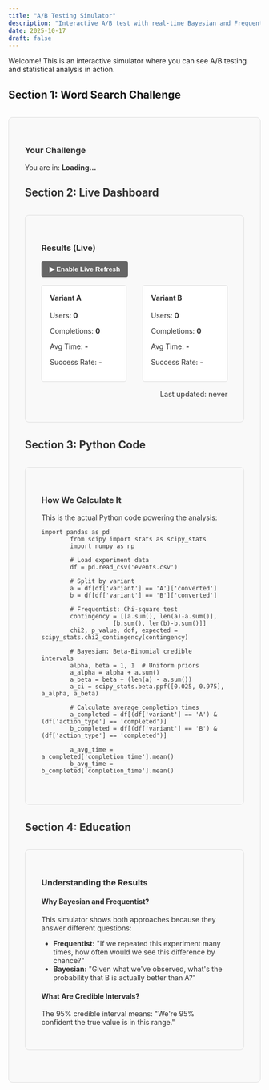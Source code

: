 ```yaml
---
title: "A/B Testing Simulator"
description: "Interactive A/B test with real-time Bayesian and Frequentist statistics"
date: 2025-10-17
draft: false
---
```


Welcome! This is an interactive simulator where you can see A/B testing and statistical analysis in action.

## Section 1: Word Search Challenge

<div id="puzzle-section" class="simulator-section">
  <h3>Your Challenge</h3>
  <p>You are in: <strong id="user-variant">Loading...</strong></p>
  <p id="difficulty-display"></p>
  
  <div id="puzzle-container" style="display: none;">
    <div id="letter-grid" class="letter-grid"></div>
    <div style="margin: 1.5rem 0;">
      <p><strong>Words to find: <span id="target-word-count">0</span></strong></p>
      <p id="timer" style="font-size: 2rem; font-weight: bold; color: #0066cc; font-family: monospace;">00:00:00</p>
      <button id="start-button" class="puzzle-button">▶ Start Challenge</button>
      <button id="reset-button" class="puzzle-button" style="display: none;">↻ Reset</button>
    </div>
    <div style="margin: 1rem 0;">
      <input type="text" id="word-input" placeholder="Type a 4-letter word and press Enter" style="display: none; padding: 8px; width: 100%; font-size: 1rem; border: 1px solid #ddd; border-radius: 4px;">
      <div id="guessed-words" style="margin-top: 1rem; min-height: 2rem;">
        <p style="font-size: 0.9rem; color: #666;">Found words: <span id="found-words-list" style="font-weight: bold;"></span></p>
      </div>
      <div id="completion-message" style="display: none; margin-top: 1.5rem; padding: 1.25rem; background: linear-gradient(135deg, #e8f5e9 0%, #c8e6c9 100%); border-radius: 8px; border-left: 4px solid #27ae60;">
      <div style="text-align: center; line-height: 1.4;">
        <h4 style="color: #27ae60; margin: 0 0 0.5rem 0; font-size: 1.1rem;">🎉 Challenge Complete!</h4>
        <p style="margin: 0.25rem 0; font-size: 0.95rem; color: #333;">
          <strong style="color: #0066cc; font-family: monospace; font-size: 1.1rem;" id="completion-time-display">--:--:--</strong>
          <span style="margin: 0 0.5rem; color: #999;">|</span>
          <span style="color: #666;"><strong id="completion-guesses">0</strong> guesses</span>
        </p>
        <p id="comparison-text" style="margin: 0.25rem 0; font-size: 0.9rem; color: #27ae60; font-weight: 600;">Loading comparison...</p>
        <div style="margin-top: 0.75rem; display: flex; gap: 0.5rem; justify-content: center; flex-wrap: wrap;">
          <button id="try-again-button" class="compact-button" style="padding: 6px 14px; font-size: 0.85rem; background-color: #27ae60; color: white; border: none; border-radius: 4px; cursor: pointer; font-weight: 600;">🔄 Try Again</button>
          <a href="#dashboard-section" style="padding: 6px 14px; font-size: 0.85rem; background-color: #3498db; color: white; text-decoration: none; border-radius: 4px; font-weight: 600; display: inline-block;">📊 View Stats</a>
        </div>
      </div>
    </div>
  </div>
</div>



## Section 2: Live Dashboard

<div id="dashboard-section" class="simulator-section">
  <h3>Results (Live)</h3>
  
  <div style="margin-bottom: 1rem;">
    <button id="polling-toggle" style="padding: 8px 16px; background-color: #666; color: white; border: none; border-radius: 4px; cursor: pointer; font-weight: bold;">
      ▶ Enable Live Refresh
    </button>
  </div>
  
  <div class="dashboard">
    <div class="variant-stats">
      <h4>Variant A</h4>
      <p>Users: <strong id="variant-a-users">0</strong></p>
      <p>Completions: <strong id="variant-a-completions">0</strong></p>
      <p>Avg Time: <strong id="variant-a-avg-time">-</strong></p>
      <p>Success Rate: <strong id="variant-a-success-rate">-</strong></p>
    </div>
    <div class="variant-stats">
      <h4>Variant B</h4>
      <p>Users: <strong id="variant-b-users">0</strong></p>
      <p>Completions: <strong id="variant-b-completions">0</strong></p>
      <p>Avg Time: <strong id="variant-b-avg-time">-</strong></p>
      <p>Success Rate: <strong id="variant-b-success-rate">-</strong></p>
    </div>
  </div>
  
  <p class="last-updated">Last updated: <span id="last-updated">never</span></p>
</div>

## Section 3: Python Code

<div id="code-section" class="simulator-section">
  <h3>How We Calculate It</h3>
  <p>This is the actual Python code powering the analysis:</p>
  
  <pre><code class="language-python">import pandas as pd
        from scipy import stats as scipy_stats
        import numpy as np

        # Load experiment data
        df = pd.read_csv('events.csv')

        # Split by variant
        a = df[df['variant'] == 'A']['converted']
        b = df[df['variant'] == 'B']['converted']

        # Frequentist: Chi-square test
        contingency = [[a.sum(), len(a)-a.sum()],
                    [b.sum(), len(b)-b.sum()]]
        chi2, p_value, dof, expected = scipy_stats.chi2_contingency(contingency)

        # Bayesian: Beta-Binomial credible intervals
        alpha, beta = 1, 1  # Uniform priors
        a_alpha = alpha + a.sum()
        a_beta = beta + (len(a) - a.sum())
        a_ci = scipy_stats.beta.ppf([0.025, 0.975], a_alpha, a_beta)

        # Calculate average completion times
        a_completed = df[(df['variant'] == 'A') & (df['action_type'] == 'completed')]
        b_completed = df[(df['variant'] == 'B') & (df['action_type'] == 'completed')]

        a_avg_time = a_completed['completion_time'].mean()
        b_avg_time = b_completed['completion_time'].mean()
  </code></pre>
</div>

## Section 4: Education

<div id="education-section" class="simulator-section">
  <h3>Understanding the Results</h3>
  
  <h4>Why Bayesian and Frequentist?</h4>
  <p>This simulator shows both approaches because they answer different questions:</p>
  <ul>
    <li><strong>Frequentist:</strong> "If we repeated this experiment many times, how often would we see this difference by chance?"</li>
    <li><strong>Bayesian:</strong> "Given what we've observed, what's the probability that B is actually better than A?"</li>
  </ul>
  
  <h4>What Are Credible Intervals?</h4>
  <p>The 95% credible interval means: "We're 95% confident the true value is in this range."</p>
</div>

<script>
const EXPERIMENT_ID = '83cac599-f4bb-4d68-8b12-04458801a22b';
let pollingInterval = null;
let isPolling = false;

// Puzzle configuration
const PUZZLE_CONFIG = {
  A: {
    letters: ['M', 'A', 'T', 'H', 'E', 'M', 'A', 'T', 'I', 'C', 'S', 'L', 'O', 'W'],
    targetWords: ['MATH', 'THEM', 'MACE'],
    difficulty: 3,
    targetCount: 3
  },
  B: {
    letters: ['C', 'O', 'M', 'P', 'U', 'T', 'E', 'R', 'S', 'C', 'I', 'E', 'N', 'C', 'E', 'D', 'A', 'T', 'A'],
    targetWords: ['COMP', 'PURE', 'ENCE', 'DATA'],
    difficulty: 5,
    targetCount: 4
  }
};

let puzzleState = {
  variant: null,
  startTime: null,
  isRunning: false,
  guessedWords: [],
  foundWords: [],
  timerInterval: null,
  completionTime: null
};

// Initialize on page load
document.addEventListener('DOMContentLoaded', function() {
  initializeVariant();
  displayVariant();
  setupPuzzle();
  setupPollingToggle();
});

function initializeVariant() {
  if (!localStorage.getItem('simulator_variant')) {
    const variant = Math.random() < 0.5 ? 'A' : 'B';
    localStorage.setItem('simulator_variant', variant);
    
    const userId = 'user_' + Math.random().toString(36).substr(2, 9);
    localStorage.setItem('simulator_user_id', userId);
  }
}

function displayVariant() {
  const variant = localStorage.getItem('simulator_variant');
  puzzleState.variant = variant;
  
  document.getElementById('user-variant').textContent = 'Variant ' + variant;
  
  const difficulty = PUZZLE_CONFIG[variant].difficulty;
  document.getElementById('difficulty-display').textContent = `Difficulty: ${difficulty}/10`;
  document.getElementById('target-word-count').textContent = PUZZLE_CONFIG[variant].targetCount;
}

function setupPuzzle() {
  const variant = puzzleState.variant;
  const config = PUZZLE_CONFIG[variant];
  
  // Display letter grid
  const grid = document.getElementById('letter-grid');
  grid.innerHTML = '';
  
  // Create grid
  const gridHTML = config.letters.map((letter, idx) => {
    return `<div class="letter">${letter}</div>`;
  }).join('');
  
  grid.innerHTML = gridHTML;
  
  // Setup event listeners
  document.getElementById('start-button').addEventListener('click', startChallenge);
  document.getElementById('reset-button').addEventListener('click', resetPuzzle);
  document.getElementById('word-input').addEventListener('keypress', handleWordInput);
  document.getElementById('try-again-button').addEventListener('click', resetPuzzle);
  
  document.getElementById('puzzle-container').style.display = 'block';
}


function startChallenge() {
  puzzleState.startTime = Date.now();
  puzzleState.isRunning = true;
  puzzleState.guessedWords = [];
  puzzleState.foundWords = [];
  
  document.getElementById('start-button').style.display = 'none';
  document.getElementById('reset-button').style.display = 'inline-block';
  document.getElementById('word-input').style.display = 'block';
  document.getElementById('word-input').focus();
  
  // Start timer
  puzzleState.timerInterval = setInterval(updateTimer, 100);
}

function updateTimer() {
  const elapsed = Date.now() - puzzleState.startTime;
  const minutes = Math.floor(elapsed / 60000);
  const seconds = Math.floor((elapsed % 60000) / 1000);
  const milliseconds = Math.floor((elapsed % 1000) / 10);
  
  const display = 
    String(minutes).padStart(2, '0') + ':' +
    String(seconds).padStart(2, '0') + ':' +
    String(milliseconds).padStart(2, '0');
  
  document.getElementById('timer').textContent = display;
}

function handleWordInput(event) {
  if (event.key !== 'Enter') return;
  
  const word = event.target.value.toUpperCase().trim();
  event.target.value = '';
  
  if (!word) return;
  
  const variant = puzzleState.variant;
  const config = PUZZLE_CONFIG[variant];
  
  // Track guessed word
  puzzleState.guessedWords.push(word);
  
  // Check if word is in target list and not already found
  if (config.targetWords.includes(word) && !puzzleState.foundWords.includes(word)) {
    puzzleState.foundWords.push(word);
    updateFoundWordsList();
    
    // Check if all words found
    if (puzzleState.foundWords.length === config.targetCount) {
      completeChallenge();
    }
  }
}

function updateFoundWordsList() {
  const list = puzzleState.foundWords.join(', ');
  document.getElementById('found-words-list').textContent = list || '(none yet)';
}

async function completeChallenge() {
  puzzleState.isRunning = false;
  clearInterval(puzzleState.timerInterval);
  
  puzzleState.completionTime = Date.now() - puzzleState.startTime;
  
  document.getElementById('word-input').style.display = 'none';
  document.getElementById('reset-button').style.display = 'none';
  
  // Format time for display
  const minutes = Math.floor(puzzleState.completionTime / 60000);
  const seconds = Math.floor((puzzleState.completionTime % 60000) / 1000);
  const milliseconds = Math.floor((puzzleState.completionTime % 1000) / 10);
  
  const timeDisplay = 
    String(minutes).padStart(2, '0') + ':' +
    String(seconds).padStart(2, '0') + ':' +
    String(milliseconds).padStart(2, '0');
  
  // Update completion message
  document.getElementById('completion-time-display').textContent = timeDisplay;
  document.getElementById('completion-guesses').textContent = puzzleState.guessedWords.length;
  
  // Show completion message
  document.getElementById('completion-message').style.display = 'block';
  
  // Track completion first
  await trackCompletion();
  
  // Then fetch variant comparison
  await fetchVariantComparison();
}

function resetPuzzle() {
  puzzleState.isRunning = false;
  clearInterval(puzzleState.timerInterval);
  puzzleState.startTime = null;
  puzzleState.guessedWords = [];
  puzzleState.foundWords = [];
  puzzleState.completionTime = null;
  
  document.getElementById('timer').textContent = '00:00:00';
  document.getElementById('start-button').style.display = 'inline-block';
  document.getElementById('reset-button').style.display = 'none';
  document.getElementById('word-input').style.display = 'none';
  document.getElementById('word-input').value = '';
  document.getElementById('found-words-list').textContent = '(none yet)';
  document.getElementById('completion-message').style.display = 'none';
}

async function trackCompletion() {
  try {
    const variant = puzzleState.variant;
    const userId = localStorage.getItem('simulator_user_id');
    
    const completionTimeSeconds = (puzzleState.completionTime / 1000).toFixed(3);
    
    const apiUrl = window.location.hostname === 'localhost' 
      ? 'http://localhost:8000/api/track'
      : 'https://soma-blog-hugo.vercel.app/api/track';
    
    const response = await fetch(apiUrl, {
      method: 'POST',
      headers: {
        'Content-Type': 'application/json',
      },
      body: JSON.stringify({
        experiment_id: EXPERIMENT_ID,
        user_id: userId,
        variant: variant,
        converted: true,
        action_type: 'completed',
        completion_time: parseFloat(completionTimeSeconds),
        success: true,
        correct_words_count: puzzleState.foundWords.length,
        total_guesses_count: puzzleState.guessedWords.length,
        metadata: {
          found_words: puzzleState.foundWords,
          puzzle_type: 'word_search'
        }
      })
    });
    
    if (!response.ok) {
      console.error('Error tracking completion:', response.status);
    }
  } catch (error) {
    console.error('Error tracking completion:', error);
  }
}

async function fetchVariantComparison() {
  try {
    const apiUrl = window.location.hostname === 'localhost' 
      ? 'http://localhost:8000/api/stats?experiment_id=' + EXPERIMENT_ID
      : 'https://soma-blog-hugo.vercel.app/api/stats?experiment_id=' + EXPERIMENT_ID;
    
    const response = await fetch(apiUrl);
    
    if (!response.ok) {
      document.getElementById('comparison-text').textContent = 
        'Comparison data unavailable. Try again!';
      return;
    }
    
    const data = await response.json();
    
    if (data.status !== 'success') {
      document.getElementById('comparison-text').textContent = 
        'Not enough data yet for comparison.';
      return;
    }
    
    const userVariant = puzzleState.variant;
    const userTime = puzzleState.completionTime / 1000; // convert to seconds
    
    let avgTime, otherVariantAvg, variantName;
    
    if (userVariant === 'A') {
      avgTime = data.variant_a.avg_completion_time;
      otherVariantAvg = data.variant_b.avg_completion_time;
      variantName = 'A';
    } else {
      avgTime = data.variant_b.avg_completion_time;
      otherVariantAvg = data.variant_a.avg_completion_time;
      variantName = 'B';
    }
    
    let comparisonHTML = '';
    
    if (avgTime) {
      const diff = userTime - avgTime;
      const diffAbs = Math.abs(diff);
      const otherName = userVariant === 'A' ? 'B' : 'A';
      
      if (diff < 0) {
        comparisonHTML += `⚡ ${diffAbs.toFixed(1)}s faster than variant ${variantName} average`;
      } else if (diff > 0) {
        comparisonHTML += `${diffAbs.toFixed(1)}s slower than variant ${variantName} average`;
      } else {
        comparisonHTML += `Matched variant ${variantName} average!`;
      }
      
      if (otherVariantAvg) {
        comparisonHTML += ` <span style="margin: 0 0.5rem; color: #999;">|</span> Variant ${otherName} avg: ${otherVariantAvg.toFixed(1)}s`;
      }
    }
    
    if (comparisonHTML) {
      document.getElementById('comparison-text').innerHTML = comparisonHTML;
    } else {
      document.getElementById('comparison-text').textContent = 
        'Great job completing the challenge!';
    }
    
  } catch (error) {
    console.error('Error fetching comparison:', error);
    document.getElementById('comparison-text').textContent = 
      'Comparison unavailable. Nice work!';
  }
}

function setupPollingToggle() {
  const toggleBtn = document.getElementById('polling-toggle');
  if (toggleBtn) {
    toggleBtn.addEventListener('click', togglePolling);
  }
}

function togglePolling() {
  const toggleBtn = document.getElementById('polling-toggle');
  
  if (isPolling) {
    clearInterval(pollingInterval);
    isPolling = false;
    toggleBtn.textContent = '▶ Enable Live Refresh';
    toggleBtn.style.backgroundColor = '#666';
  } else {
    isPolling = true;
    toggleBtn.textContent = '⏸ Disable Live Refresh';
    toggleBtn.style.backgroundColor = '#27ae60';
    
    updateDashboard();
    pollingInterval = setInterval(updateDashboard, 10000);
  }
}

async function updateDashboard() {
  try {
    const apiUrl = window.location.hostname === 'localhost' 
      ? 'http://localhost:8000/api/stats?experiment_id=' + EXPERIMENT_ID
      : 'https://soma-blog-hugo.vercel.app/api/stats?experiment_id=' + EXPERIMENT_ID;
    
    const response = await fetch(apiUrl);
    
    if (!response.ok) {
      console.error('Error fetching stats:', response.status);
      return;
    }
    
    const data = await response.json();
    
    if (data.status === 'success') {
      // Update variant A
      document.getElementById('variant-a-users').textContent = data.variant_a.n_users;
      document.getElementById('variant-a-completions').textContent = data.variant_a.conversions;
      document.getElementById('variant-a-avg-time').textContent = 
        data.variant_a.avg_completion_time ? data.variant_a.avg_completion_time.toFixed(1) + 's' : '-';
      document.getElementById('variant-a-success-rate').textContent = 
        (data.variant_a.conversion_rate * 100).toFixed(1) + '%';
      
      // Update variant B
      document.getElementById('variant-b-users').textContent = data.variant_b.n_users;
      document.getElementById('variant-b-completions').textContent = data.variant_b.conversions;
      document.getElementById('variant-b-avg-time').textContent = 
        data.variant_b.avg_completion_time ? data.variant_b.avg_completion_time.toFixed(1) + 's' : '-';
      document.getElementById('variant-b-success-rate').textContent = 
        (data.variant_b.conversion_rate * 100).toFixed(1) + '%';
      
      const now = new Date();
      document.getElementById('last-updated').textContent = now.toLocaleTimeString();
    }
  } catch (error) {
    console.error('Error updating dashboard:', error);
  }
}
</script>

<style>
.simulator-section {
  border: 1px solid #e0e0e0;
  padding: 2rem;
  margin: 2rem 0;
  border-radius: 8px;
  background-color: #f9f9f9;
  color: #333;
}

.simulator-section h3,
.simulator-section h4 {
  color: #333;
}

.simulator-section p,
.simulator-section ul,
.simulator-section li {
  color: #333;
}

.letter-grid {
  display: grid;
  grid-template-columns: repeat(5, 1fr);
  gap: 1rem;
  margin: 1.5rem 0;
}

.letter {
  background-color: #0066cc;
  color: white;
  padding: 1rem;
  border-radius: 8px;
  text-align: center;
  font-size: 1.5rem;
  font-weight: bold;
  box-shadow: 0 2px 4px rgba(0,0,0,0.1);
}

.puzzle-button {
  padding: 10px 20px;
  margin-right: 0.5rem;
  font-size: 1rem;
  border: none;
  border-radius: 4px;
  cursor: pointer;
  font-weight: bold;
  background-color: #0066cc;
  color: white;
}

.puzzle-button:hover {
  opacity: 0.9;
}

/* Modal styles */
.modal {
  display: none;
  position: fixed;
  z-index: 1000;
  left: 0;
  top: 0;
  width: 100%;
  height: 100%;
  background-color: rgba(0,0,0,0.6);
  align-items: center;
  justify-content: center;
  animation: fadeIn 0.3s ease;
}

@keyframes fadeIn {
  from { opacity: 0; }
  to { opacity: 1; }
}

.modal-content {
  background-color: white;
  padding: 2.5rem;
  border-radius: 12px;
  max-width: 500px;
  width: 90%;
  box-shadow: 0 10px 40px rgba(0,0,0,0.3);
  text-align: center;
  animation: slideUp 0.4s ease;
}

@keyframes slideUp {
  from {
    transform: translateY(50px);
    opacity: 0;
  }
  to {
    transform: translateY(0);
    opacity: 1;
  }
}

.celebration-icon {
  font-size: 4rem;
  animation: bounce 0.6s ease;
}

@keyframes bounce {
  0%, 100% { transform: translateY(0); }
  50% { transform: translateY(-20px); }
}

.completion-stats {
  display: grid;
  grid-template-columns: 1fr 1fr;
  gap: 1.5rem;
  margin: 2rem 0;
}

.stat-item {
  padding: 1rem;
  background-color: #f0f0f0;
  border-radius: 8px;
}

.stat-label {
  font-size: 0.9rem;
  color: #666;
  margin-bottom: 0.5rem;
}

.stat-value {
  font-size: 1.8rem;
  font-weight: bold;
  color: #0066cc;
  font-family: monospace;
}

.variant-comparison {
  margin: 1.5rem 0;
  padding: 1.5rem;
  background-color: #e8f5e9;
  border-radius: 8px;
  border-left: 4px solid #27ae60;
}

.modal-buttons {
  display: flex;
  gap: 1rem;
  justify-content: center;
  margin-top: 2rem;
}

.modal-button {
  padding: 12px 24px;
  font-size: 1rem;
  border: none;
  border-radius: 6px;
  cursor: pointer;
  font-weight: bold;
  transition: transform 0.2s;
}

.modal-button:hover {
  transform: scale(1.05);
}

.modal-button.primary {
  background-color: #27ae60;
  color: white;
}

.modal-button.secondary {
  background-color: #3498db;
  color: white;
}

.dashboard {
  display: grid;
  grid-template-columns: 1fr 1fr;
  gap: 2rem;
  margin: 1rem 0;
}

.variant-stats {
  border: 1px solid #ddd;
  padding: 1rem;
  border-radius: 4px;
  background-color: #fff;
  color: #333;
}

.variant-stats h4 {
  margin-top: 0;
  color: #333;
}

.last-updated {
  font-size: 0.9rem;
  color: #999;
  text-align: right;
}

@media (max-width: 768px) {
  .letter-grid {
    grid-template-columns: repeat(4, 1fr);
  }
  
  .dashboard {
    grid-template-columns: 1fr;
  }
  
  .completion-stats {
    grid-template-columns: 1fr;
  }
  
  .modal-content {
    padding: 2rem 1.5rem;
  }
  
  .modal-buttons {
    flex-direction: column;
  }
}
</style>
